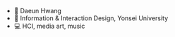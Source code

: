 - 🥳 Daeun Hwang
- 🌱 Information & Interaction Design, Yonsei University
- 💻 HCI, media art, music


<!---
hdaeun98/hdaeun98 is a ✨ special ✨ repository because its `README.md` (this file) appears on your GitHub profile.
You can click the Preview link to take a look at your changes.
--->
